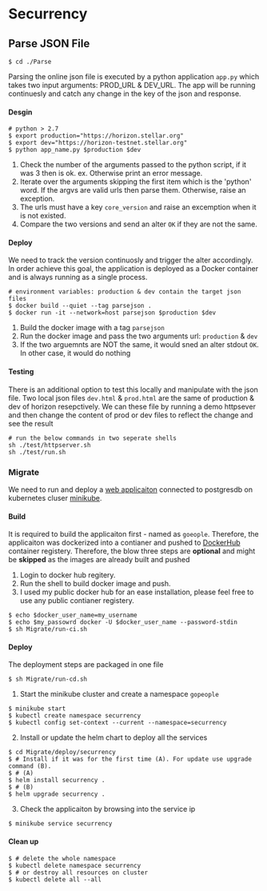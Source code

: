 # Securrency

## Parse JSON File ##
`$ cd ./Parse`

Parsing the online json file is executed by a python application `app.py` which takes two input arguments: PROD_URL & DEV_URL. The app will be running continuesly and catch any change in the key of the json and response.
#### Desgin ####
```
# python > 2.7
$ export production="https://horizon.stellar.org"
$ export dev="https://horizon-testnet.stellar.org"
$ python app_name.py $production $dev
```
1. Check the number of the arguments passed to the python script, if it was 3 then is ok. ex. Otherwise print an error message.
2. Iterate over the arguments skipping the first item which is the 'python' word. If the argvs are valid urls then parse them. Otherwise, raise an exception.
3. The urls must have a key `core_version` and raise an excemption when it is not existed.
4. Compare the two versions and send an alter `OK` if they are not the same.
#### Deploy ####
We need to track the version continuosly and trigger the alter accordingly. In order achieve this goal, the application is deployed as a Docker container and is always running as a single process.
```
# environment variables: production & dev contain the target json files
$ docker build --quiet --tag parsejson .
$ docker run -it --network=host parsejson $production $dev

```
1. Build the docker image with a tag `parsejson`
2. Run the docker image and pass the two arguments url: `production` & `dev`
3. If the two arguemnts are NOT the same, it would sned an alter stdout `OK`. In other case, it would do nothing
#### Testing ####
There is an additional option to test this locally and manipulate with the json file. Two local json files `dev.html` & `prod.html` are the same of production & dev of horizon resepctively. We can these file by running a demo httpsever and then change the content of prod or dev files to reflect the change and see the result
```
# run the below commands in two seperate shells
sh ./test/httpserver.sh
sh ./test/run.sh
```


### Migrate ###
We need to run and deploy a [web applicaiton](https://github.com/komarserjio/notejam/tree/master/flask) connected to postgresdb on kubernetes cluser [minikube](https://minikube.sigs.k8s.io/docs/start/).

#### Build ####
It is required to build the applicaiton first - named as `goeople`. Therefore, the applicaiton was dockerized into a contianer and pushed to [DockerHub](https://hub.docker.com/) container registery. Therefore, the blow three steps are **optional** and might be **skipped** as the images are already built and pushed
1. Login to docker hub regitery.
2. Run the shell to build docker image and push.
3. I used my public docker hub for an ease installation, please feel free to use any public contianer registery.
```
$ echo $docker_user_name=my_username
$ echo $my_passowrd docker -U $docker_user_name --password-stdin
$ sh Migrate/run-ci.sh
```
#### Deploy ####
The deployment steps are packaged in one file

`$ sh Migrate/run-cd.sh`

1. Start the minikube cluster and create a namespace `gopeople`
```
$ minikube start
$ kubectl create namespace securrency
$ kubectl config set-context --current --namespace=securrency
```
2. Install or update the helm chart to deploy all the services
```
$ cd Migrate/deploy/securrency
$ # Install if it was for the first time (A). For update use upgrade command (B).
$ # (A)
$ helm install securrency .
$ # (B)
$ helm upgrade securrency .
```
3. Check the applicaiton by browsing into the service ip
```
$ minikube service securrency 
```
#### Clean up ####
```
$ # delete the whole namespace
$ kubectl delete namespace securrency
$ # or destroy all resources on cluster
$ kubectl delete all --all
```
